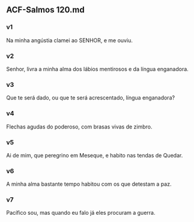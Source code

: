 ## ACF-Salmos 120.md
### v1
 Na minha angústia clamei ao SENHOR, e me ouviu.
### v2
 Senhor, livra a minha alma dos lábios mentirosos e da língua enganadora.
### v3
 Que te será dado, ou que te será acrescentado, língua enganadora?
### v4
 Flechas agudas do poderoso, com brasas vivas de zimbro.
### v5
 Ai de mim, que peregrino em Meseque, e habito nas tendas de Quedar.
### v6
 A minha alma bastante tempo habitou com os que detestam a paz.
### v7
 Pacífico sou, mas quando eu falo já eles procuram a guerra.
